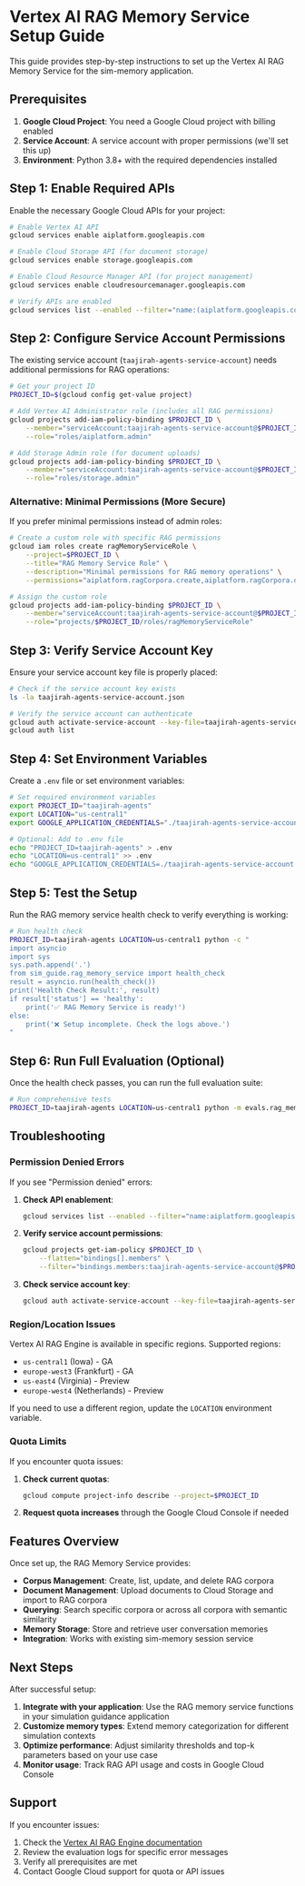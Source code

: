 # Vertex AI RAG Memory Service Setup Guide

This guide provides step-by-step instructions to set up the Vertex AI RAG Memory Service for the sim-memory application.

## Prerequisites

1. **Google Cloud Project**: You need a Google Cloud project with billing enabled
2. **Service Account**: A service account with proper permissions (we'll set this up)
3. **Environment**: Python 3.8+ with the required dependencies installed

## Step 1: Enable Required APIs

Enable the necessary Google Cloud APIs for your project:

```bash
# Enable Vertex AI API
gcloud services enable aiplatform.googleapis.com

# Enable Cloud Storage API (for document storage)
gcloud services enable storage.googleapis.com

# Enable Cloud Resource Manager API (for project management)
gcloud services enable cloudresourcemanager.googleapis.com

# Verify APIs are enabled
gcloud services list --enabled --filter="name:(aiplatform.googleapis.com OR storage.googleapis.com)"
```

## Step 2: Configure Service Account Permissions

The existing service account (`taajirah-agents-service-account`) needs additional permissions for RAG operations:

```bash
# Get your project ID
PROJECT_ID=$(gcloud config get-value project)

# Add Vertex AI Administrator role (includes all RAG permissions)
gcloud projects add-iam-policy-binding $PROJECT_ID \
    --member="serviceAccount:taajirah-agents-service-account@$PROJECT_ID.iam.gserviceaccount.com" \
    --role="roles/aiplatform.admin"

# Add Storage Admin role (for document uploads)
gcloud projects add-iam-policy-binding $PROJECT_ID \
    --member="serviceAccount:taajirah-agents-service-account@$PROJECT_ID.iam.gserviceaccount.com" \
    --role="roles/storage.admin"
```

### Alternative: Minimal Permissions (More Secure)

If you prefer minimal permissions instead of admin roles:

```bash
# Create a custom role with specific RAG permissions
gcloud iam roles create ragMemoryServiceRole \
    --project=$PROJECT_ID \
    --title="RAG Memory Service Role" \
    --description="Minimal permissions for RAG memory operations" \
    --permissions="aiplatform.ragCorpora.create,aiplatform.ragCorpora.delete,aiplatform.ragCorpora.get,aiplatform.ragCorpora.list,aiplatform.ragCorpora.query,aiplatform.ragFiles.import,aiplatform.ragFiles.upload,aiplatform.ragFiles.get,aiplatform.ragFiles.list,aiplatform.ragFiles.delete,storage.buckets.create,storage.buckets.get,storage.buckets.list,storage.objects.create,storage.objects.get,storage.objects.list,storage.objects.delete"

# Assign the custom role
gcloud projects add-iam-policy-binding $PROJECT_ID \
    --member="serviceAccount:taajirah-agents-service-account@$PROJECT_ID.iam.gserviceaccount.com" \
    --role="projects/$PROJECT_ID/roles/ragMemoryServiceRole"
```

## Step 3: Verify Service Account Key

Ensure your service account key file is properly placed:

```bash
# Check if the service account key exists
ls -la taajirah-agents-service-account.json

# Verify the service account can authenticate
gcloud auth activate-service-account --key-file=taajirah-agents-service-account.json
gcloud auth list
```

## Step 4: Set Environment Variables

Create a `.env` file or set environment variables:

```bash
# Set required environment variables
export PROJECT_ID="taajirah-agents"
export LOCATION="us-central1"
export GOOGLE_APPLICATION_CREDENTIALS="./taajirah-agents-service-account.json"

# Optional: Add to .env file
echo "PROJECT_ID=taajirah-agents" > .env
echo "LOCATION=us-central1" >> .env
echo "GOOGLE_APPLICATION_CREDENTIALS=./taajirah-agents-service-account.json" >> .env
```

## Step 5: Test the Setup

Run the RAG memory service health check to verify everything is working:

```bash
# Run health check
PROJECT_ID=taajirah-agents LOCATION=us-central1 python -c "
import asyncio
import sys
sys.path.append('.')
from sim_guide.rag_memory_service import health_check
result = asyncio.run(health_check())
print('Health Check Result:', result)
if result['status'] == 'healthy':
    print('✅ RAG Memory Service is ready!')
else:
    print('❌ Setup incomplete. Check the logs above.')
"
```

## Step 6: Run Full Evaluation (Optional)

Once the health check passes, you can run the full evaluation suite:

```bash
# Run comprehensive tests
PROJECT_ID=taajirah-agents LOCATION=us-central1 python -m evals.rag_memory_evals
```

## Troubleshooting

### Permission Denied Errors

If you see "Permission denied" errors:

1. **Check API enablement**:

   ```bash
   gcloud services list --enabled --filter="name:aiplatform.googleapis.com"
   ```

2. **Verify service account permissions**:

   ```bash
   gcloud projects get-iam-policy $PROJECT_ID \
       --flatten="bindings[].members" \
       --filter="bindings.members:taajirah-agents-service-account@$PROJECT_ID.iam.gserviceaccount.com"
   ```

3. **Check service account key**:
   ```bash
   gcloud auth activate-service-account --key-file=taajirah-agents-service-account.json
   ```

### Region/Location Issues

Vertex AI RAG Engine is available in specific regions. Supported regions:

- `us-central1` (Iowa) - GA
- `europe-west3` (Frankfurt) - GA
- `us-east4` (Virginia) - Preview
- `europe-west4` (Netherlands) - Preview

If you need to use a different region, update the `LOCATION` environment variable.

### Quota Limits

If you encounter quota issues:

1. **Check current quotas**:

   ```bash
   gcloud compute project-info describe --project=$PROJECT_ID
   ```

2. **Request quota increases** through the Google Cloud Console if needed

## Features Overview

Once set up, the RAG Memory Service provides:

- **Corpus Management**: Create, list, update, and delete RAG corpora
- **Document Management**: Upload documents to Cloud Storage and import to RAG corpora
- **Querying**: Search specific corpora or across all corpora with semantic similarity
- **Memory Storage**: Store and retrieve user conversation memories
- **Integration**: Works with existing sim-memory session service

## Next Steps

After successful setup:

1. **Integrate with your application**: Use the RAG memory service functions in your simulation guidance application
2. **Customize memory types**: Extend memory categorization for different simulation contexts
3. **Optimize performance**: Adjust similarity thresholds and top-k parameters based on your use case
4. **Monitor usage**: Track RAG API usage and costs in Google Cloud Console

## Support

If you encounter issues:

1. Check the [Vertex AI RAG Engine documentation](https://cloud.google.com/vertex-ai/generative-ai/docs/rag-overview)
2. Review the evaluation logs for specific error messages
3. Verify all prerequisites are met
4. Contact Google Cloud support for quota or API issues
